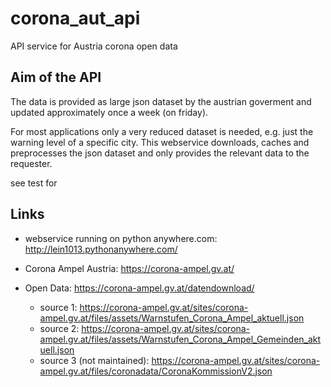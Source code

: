 # corona_aut_api
API service for Austria corona open data

## Aim of the API
The data is provided as large json dataset by the austrian goverment and updated approximately once a week (on friday).

For most applications only a very reduced dataset is needed, e.g. just the warning level of a specific city. 
This webservice downloads, caches and preprocesses the json dataset and only provides the relevant data to the requester.

see test for 


## Links
 - webservice running on python anywhere.com: 
http://lein1013.pythonanywhere.com/

 - Corona Ampel Austria: https://corona-ampel.gv.at/
 - Open Data: https://corona-ampel.gv.at/datendownload/
   - source 1: https://corona-ampel.gv.at/sites/corona-ampel.gv.at/files/assets/Warnstufen_Corona_Ampel_aktuell.json
   - source 2: https://corona-ampel.gv.at/sites/corona-ampel.gv.at/files/assets/Warnstufen_Corona_Ampel_Gemeinden_aktuell.json
   - source 3 (not maintained): https://corona-ampel.gv.at/sites/corona-ampel.gv.at/files/coronadata/CoronaKommissionV2.json
